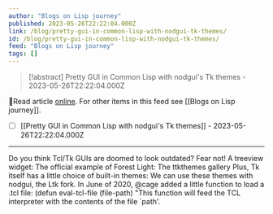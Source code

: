 ```yaml
---
author: "Blogs on Lisp journey"
published: 2023-05-26T22:22:04.000Z
link: /blog/pretty-gui-in-common-lisp-with-nodgui-tk-themes/
id: /blog/pretty-gui-in-common-lisp-with-nodgui-tk-themes/
feed: "Blogs on Lisp journey"
tags: []
---
```

> [!abstract] Pretty GUI in Common Lisp with nodgui's Tk themes - 2023-05-26T22:22:04.000Z

🔗Read article [online](/blog/pretty-gui-in-common-lisp-with-nodgui-tk-themes/). For other items in this feed see [[Blogs on Lisp journey]].

- [ ] [[Pretty GUI in Common Lisp with nodgui's Tk themes]] - 2023-05-26T22:22:04.000Z
- - -
Do you think Tcl/Tk GUIs are doomed to look outdated? Fear not! A treeview widget: The official example of Forest Light: The ttkthemes gallery Plus, Tk itself has a little choice of built-in themes: We can use these themes with nodgui, the Ltk fork. In June of 2020, @cage added a little function to load a .tcl file: (defun eval-tcl-file (file-path) "This function will feed the TCL interpreter with the contents of the file `path'.

